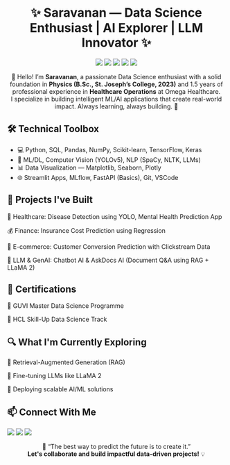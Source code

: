 <h1 align="center">✨ Saravanan — Data Science Enthusiast | AI Explorer | LLM Innovator ✨</h1> <p align="center"> <img src="https://img.shields.io/badge/Python-3670A0?style=for-the-badge&logo=python&logoColor=white"/> <img src="https://img.shields.io/badge/Machine%20Learning-brightgreen?style=for-the-badge&logo=scikit-learn&logoColor=white"/> <img src="https://img.shields.io/badge/Deep%20Learning-orange?style=for-the-badge&logo=tensorflow&logoColor=white"/> <img src="https://img.shields.io/badge/NLP-blueviolet?style=for-the-badge&logo=spacy&logoColor=white"/> <img src="https://img.shields.io/badge/Streamlit-E34F26?style=for-the-badge&logo=streamlit&logoColor=white"/> </p> <p align="center"> 👋 Hello! I’m <strong>Saravanan</strong>, a passionate Data Science enthusiast with a solid foundation in <strong>Physics (B.Sc., St. Joseph’s College, 2023)</strong> and 1.5 years of professional experience in <strong>Healthcare Operations</strong> at Omega Healthcare. <br>I specialize in building intelligent ML/AI applications that create real-world impact. Always learning, always building. 🚀 </p>
<h2>🛠️ Technical Toolbox</h2> <ul> <li>💻 Python, SQL, Pandas, NumPy, Scikit-learn, TensorFlow, Keras</li> <li>🧠 ML/DL, Computer Vision (YOLOv5), NLP (SpaCy, NLTK, LLMs)</li> <li>📊 Data Visualization — Matplotlib, Seaborn, Plotly</li> <li>🌐 Streamlit Apps, MLflow, FastAPI (Basics), Git, VSCode</li> </ul>
<h2>📁 Projects I've Built</h2>
🏥 Healthcare: Disease Detection using YOLO, Mental Health Prediction App

💰 Finance: Insurance Cost Prediction using Regression

🛒 E-commerce: Customer Conversion Prediction with Clickstream Data

🤖 LLM & GenAI: Chatbot AI & AskDocs AI (Document Q&A using RAG + LLaMA 2)

<h2>📜 Certifications</h2>
🏅 GUVI Master Data Science Programme

🧠 HCL Skill-Up Data Science Track

<h2>🔍 What I'm Currently Exploring</h2>
🔎 Retrieval-Augmented Generation (RAG)

🧪 Fine-tuning LLMs like LLaMA 2

🚀 Deploying scalable AI/ML solutions

<h2>📫 Connect With Me</h2> <p> <a href="mailto:saravananits4@gmail.com"><img src="https://img.shields.io/badge/Email-D14836?style=flat-square&logo=gmail&logoColor=white"/></a> <a href="https://www.linkedin.com/in/itssaravanan" target="_blank"><img src="https://img.shields.io/badge/LinkedIn-0077B5?style=flat-square&logo=linkedin&logoColor=white"/></a> <a href="https://github.com/itssaravanan"><img src="https://img.shields.io/badge/GitHub-181717?style=flat-square&logo=github&logoColor=white"/></a> </p>
<p align="center"> 🧠 “The best way to predict the future is to create it.” <br> <strong>Let's collaborate and build impactful data-driven projects!</strong> 💡 </p>
